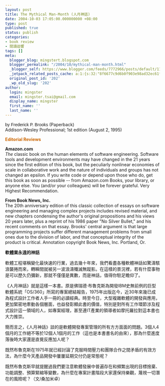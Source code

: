 ```yaml
---
layout: post
title: The Mythical Man-Month (人月神話)
date: 2004-10-03 17:05:00.000000000 +08:00
type: post
published: true
status: publish
categories:
- book review
- 閱讀迴響
tags: []
meta:
  blogger_blog: mingstert.blogspot.com
  blogger_permalink: "/2004/10/mythical-man-month.html"
  _blogger_self: https://www.blogger.com/feeds/7772966/posts/default/110975888083439362
  _jetpack_related_posts_cache: a:1:{s:32:"8f6677c9d6b0f903e98ad32ec61f8deb";a:2:{s:7:"expires";i:1446205606;s:7:"payload";a:3:{i:0;a:1:{s:2:"id";i:7;}i:1;a:1:{s:2:"id";i:345;}i:2;a:1:{s:2:"id";i:8;}}}}
  original_post_id: '202'
  _wp_old_slug: '202'
author:
  login: mingster
  email: mingster.tsai@gmail.com
  display_name: mingster
  first_name: ''
  last_name: ''
---
```

<p><span style="font-family:verdana,arial,helvetica;">by Frederick P. Brooks</span> (Paperback)<br />Addison-Wesley Professional; 1st edition (August 2, 1995) </p>
<p><strong><span style="color:rgb(204,102,0);font-size:100%;">Editorial Reviews</span></strong>
<p><strong>Amazon.com</strong><br /><i>The</i> classic book on the human elements of software engineering. Software tools and development environments may have changed in the 21 years since the first edition of this book, but the peculiarly nonlinear economies of scale in collaborative work and the nature of individuals and groups has not changed an epsilon. If you write code or depend upon those who do, get this book as soon as possible -- from Amazon.com Books, your library, or anyone else. You (and/or your colleagues) will be forever grateful. Very Highest Recommendation.</p>
<p><b>From Book News, Inc.</b><br />The 20th anniversary edition of this classic collection of essays on software engineering and managing complex projects includes revised material, and new chapters condensing the author's original propositions and his views 20 years later, plus a reprint of his 1986 paper "No Silver Bullet," and his recent comments on that essay. Brooks' central argument is that large programming projects suffer different management problems from small ones due to the division of labor, and that conceptual integrity of the product is critical. Annotation copyright Book News, Inc. Portland, Or.</p>
<p><strong>軟體業永遠的神話</strong></p>
<p>軟體工程堪稱變化最快速的行業，過去幾十年來，我們看盡各種軟體神話如驚濤駭浪襲捲而來，轉瞬間就被另一波浪濤殲滅無蹤影。在這樣的景況裡，若有什麼事物是可以歷久仍彌新，那就不僅僅是異數，而是神話，值得你駐足瞻仰了。</p>
<p>《人月神話》就是這樣一本書。原是佛瑞德‧布魯克斯為開發IBM史無前例的巨型軟體系統「OS/360」所寫的專案總結報告，1975年出版迄今，近30年來幾已成為程式設計工作者人手一冊的必讀經典。時至今日，大型複雜軟體的開發與應用，更加緊密地牽動各個層面，也益發彰顯此書的價值，特別是對所有工作環節涉及程式設計這一領域的人，如專案經理，甚至連IT產業的領導者如摩托羅拉對這本書也大力推崇。</p>
<p>簡而言之，《人月神話》談的是軟體開發專案管理的所有方方面面的問題。3個人4個月的工作絕不等於12個人1個月的工作（這也是本書書名的由來），那為什麼進度落後時大家還是直覺反應加人呢？</p>
<p>既然布魯克斯在1975年就已經討論了克服時間壓力和團隊合作之間矛盾的有效方法，為什麼今天產品開發中屢屢延期交付仍是常態呢？</p>
<p>既然布魯克斯早就提醒過我們要注意軟體發展中普遍存在和頻繁出現的目標捨棄、功能調整、預算緊縮等變數，為什麼在專案計畫階段大家還保持樂觀，蔑視一切潛在的風險呢？（文/桑加米卓）</p>
